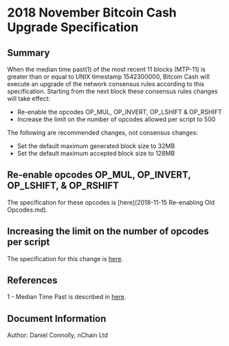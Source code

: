 # 2018 November Bitcoin Cash Upgrade Specification

## Summary
When the median time past(1) of the most recent 11 blocks (MTP-11) is greater than or equal to UNIX timestamp 1542300000, 
Bitcoin Cash will execute an upgrade of the network consensus rules according to this specification. Starting from the 
next block these consensus rules changes will take effect:
* Re-enable the opcodes OP_MUL, OP_INVERT, OP_LSHIFT & OP_RSHIFT
* Increase the limit on the number of opcodes allowed per script to 500

The following are recommended changes, not consensus changes:
* Set the default maximum generated block size to 32MB
* Set the default maximum accepted block size to 128MB

## Re-enable opcodes OP_MUL, OP_INVERT, OP_LSHIFT, & OP_RSHIFT
The specification for these opcodes is [here](2018-11-15 Re-enabling Old Opcodes.md).
 
## Increasing the limit on the number of opcodes per script
The specification for this change is [here](2018-11-15%20Increase%20Opcode%20Limit.md).

## References
1 - Median Time Past is described in [here](https://en.bitcoin.it/wiki/Block_timestamp).

## Document Information
Author: Daniel Connolly, nChain Ltd
